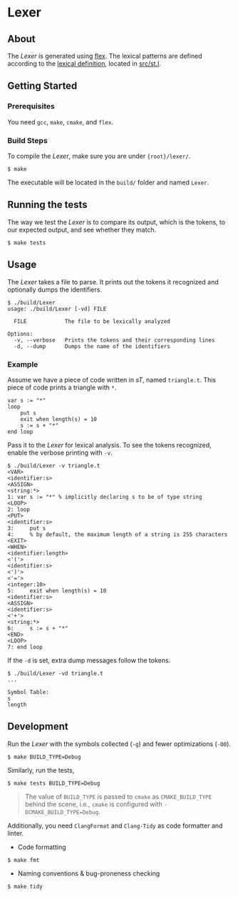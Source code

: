 # Lexer

## About

The _Lexer_ is generated using [flex](https://github.com/westes/flex). The lexical patterns are defined according to the [lexical definition](./lexical-definition.md), located in [src/st.l](src/st.l).

## Getting Started

### Prerequisites

You need `gcc`, `make`, `cmake`, and `flex`.

### Build Steps

To compile the _Lexer_, make sure you are under `{root}/lexer/`.

```shell
$ make
```

The executable will be located in the `build/` folder and named `Lexer`.

## Running the tests

The way we test the _Lexer_ is to compare its output, which is the tokens, to our expected output, and see whether they match.

```
$ make tests
```

## Usage

The _Lexer_ takes a file to parse. It prints out the tokens it recognized and optionally dumps the identifiers.

```
$ ./build/Lexer
usage: ./build/Lexer [-vd] FILE

  FILE            The file to be lexically analyzed

Options:
  -v, --verbose   Prints the tokens and their corresponding lines
  -d, --dump      Dumps the name of the identifiers
```

### Example

Assume we have a piece of code written in _sT_, named `triangle.t`. This piece of code prints a triangle with `*`.

```Turing
var s := "*"
loop
    put s
    exit when length(s) = 10
    s := s + "*"
end loop
```

Pass it to the _Lexer_ for lexical analysis. To see the tokens recognized, enable the verbose printing with `-v`.

```
$ ./build/Lexer -v triangle.t
<VAR>
<identifier:s>
<ASSIGN>
<string:*>
1: var s := "*" % implicitly declaring s to be of type string
<LOOP>
2: loop
<PUT>
<identifier:s>
3:     put s
4:     % by default, the maximum length of a string is 255 characters
<EXIT>
<WHEN>
<identifier:length>
<'('>
<identifier:s>
<')'>
<'='>
<integer:10>
5:     exit when length(s) = 10
<identifier:s>
<ASSIGN>
<identifier:s>
<'+'>
<string:*>
6:     s := s + "*"
<END>
<LOOP>
7: end loop
```

If the `-d` is set, extra dump messages follow the tokens.

```
$ ./build/Lexer -vd triangle.t
...

Symbol Table:
s
length
```

## Development

Run the _Lexer_ with the symbols collected (`-g`) and fewer optimizations (`-O0`).

```
$ make BUILD_TYPE=Debug
```

Similarly, run the tests,

```
$ make tests BUILD_TYPE=Debug
```

> The value of `BUILD_TYPE` is passed to `cmake` as `CMAKE_BUILD_TYPE` behind the scene, i.e., `cmake` is configured with `-DCMAKE_BUILD_TYPE=Debug`.

Additionally, you need `ClangFormat` and `Clang-Tidy` as code formatter and linter.

- Code formatting

```
$ make fmt
```

- Naming conventions & bug-proneness checking

```
$ make tidy
```
